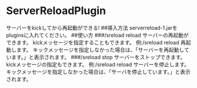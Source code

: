 # ServerReloadPlugin
サーバーをkickしてから再起動ができる!
##導入方法
serverreload-1.jarをpluginsに入れてください。
##使い方
###/sreload reload
サーバーの再起動ができます。
kickメッセージを指定することもできます。
例:/sreload reload 再起動します。
キックメッセージを指定しなかった場合は、「サーバーを再起動しています。」と表示されます。
###/sreload stop
サーバーをストップできます。
kickメッセージの指定もできます。
例:/sreload reload サーバーを停止します。
キックメッセージを指定しなかった場合は、「サーバを停止しています。」と表示されます。
